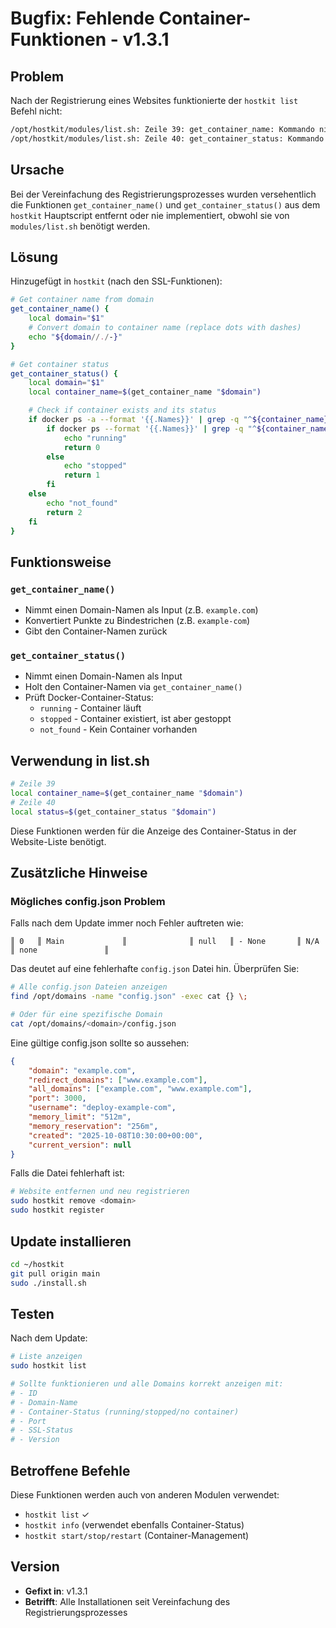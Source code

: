 # Bugfix: Fehlende Container-Funktionen - v1.3.1

## Problem

Nach der Registrierung eines Websites funktionierte der `hostkit list` Befehl nicht:

```bash
/opt/hostkit/modules/list.sh: Zeile 39: get_container_name: Kommando nicht gefunden.
/opt/hostkit/modules/list.sh: Zeile 40: get_container_status: Kommando nicht gefunden.
```

## Ursache

Bei der Vereinfachung des Registrierungsprozesses wurden versehentlich die Funktionen `get_container_name()` und `get_container_status()` aus dem `hostkit` Hauptscript entfernt oder nie implementiert, obwohl sie von `modules/list.sh` benötigt werden.

## Lösung

Hinzugefügt in `hostkit` (nach den SSL-Funktionen):

```bash
# Get container name from domain
get_container_name() {
    local domain="$1"
    # Convert domain to container name (replace dots with dashes)
    echo "${domain//./-}"
}

# Get container status
get_container_status() {
    local domain="$1"
    local container_name=$(get_container_name "$domain")

    # Check if container exists and its status
    if docker ps -a --format '{{.Names}}' | grep -q "^${container_name}$"; then
        if docker ps --format '{{.Names}}' | grep -q "^${container_name}$"; then
            echo "running"
            return 0
        else
            echo "stopped"
            return 1
        fi
    else
        echo "not_found"
        return 2
    fi
}
```

## Funktionsweise

### `get_container_name()`

-   Nimmt einen Domain-Namen als Input (z.B. `example.com`)
-   Konvertiert Punkte zu Bindestrichen (z.B. `example-com`)
-   Gibt den Container-Namen zurück

### `get_container_status()`

-   Nimmt einen Domain-Namen als Input
-   Holt den Container-Namen via `get_container_name()`
-   Prüft Docker-Container-Status:
    -   `running` - Container läuft
    -   `stopped` - Container existiert, ist aber gestoppt
    -   `not_found` - Kein Container vorhanden

## Verwendung in list.sh

```bash
# Zeile 39
local container_name=$(get_container_name "$domain")
# Zeile 40
local status=$(get_container_status "$domain")
```

Diese Funktionen werden für die Anzeige des Container-Status in der Website-Liste benötigt.

## Zusätzliche Hinweise

### Mögliches config.json Problem

Falls nach dem Update immer noch Fehler auftreten wie:

```
║ 0   ║ Main             ║              ║ null   ║ - None       ║ N/A             ║ none               ║
```

Das deutet auf eine fehlerhafte `config.json` Datei hin. Überprüfen Sie:

```bash
# Alle config.json Dateien anzeigen
find /opt/domains -name "config.json" -exec cat {} \;

# Oder für eine spezifische Domain
cat /opt/domains/<domain>/config.json
```

Eine gültige config.json sollte so aussehen:

```json
{
    "domain": "example.com",
    "redirect_domains": ["www.example.com"],
    "all_domains": ["example.com", "www.example.com"],
    "port": 3000,
    "username": "deploy-example-com",
    "memory_limit": "512m",
    "memory_reservation": "256m",
    "created": "2025-10-08T10:30:00+00:00",
    "current_version": null
}
```

Falls die Datei fehlerhaft ist:

```bash
# Website entfernen und neu registrieren
sudo hostkit remove <domain>
sudo hostkit register
```

## Update installieren

```bash
cd ~/hostkit
git pull origin main
sudo ./install.sh
```

## Testen

Nach dem Update:

```bash
# Liste anzeigen
sudo hostkit list

# Sollte funktionieren und alle Domains korrekt anzeigen mit:
# - ID
# - Domain-Name
# - Container-Status (running/stopped/no container)
# - Port
# - SSL-Status
# - Version
```

## Betroffene Befehle

Diese Funktionen werden auch von anderen Modulen verwendet:

-   `hostkit list` ✓
-   `hostkit info` (verwendet ebenfalls Container-Status)
-   `hostkit start/stop/restart` (Container-Management)

## Version

-   **Gefixt in**: v1.3.1
-   **Betrifft**: Alle Installationen seit Vereinfachung des Registrierungsprozesses
